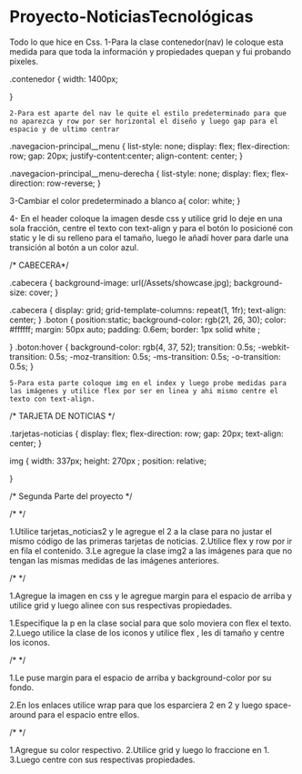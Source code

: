 # Proyecto-NoticiasTecnológicas
   Todo lo que hice en Css.
    1-Para la clase contenedor(nav) le coloque esta medida para que toda la información y propiedades quepan y fui probando pixeles.

.contenedor {
 width: 1400px;
    
}


    2-Para est aparte del nav le quite el estilo predeterminado para que no aparezca y row por ser horizontal el diseño y luego gap para el espacio y de ultimo centrar

.navegacion-principal__menu {
    list-style: none;
    display: flex;
    flex-direction: row;
    gap: 20px;
    justify-content:center;
    align-content: center;
}

.navegacion-principal__menu-derecha {
    list-style: none;
    display: flex;
    flex-direction: row-reverse;
}

   3-Cambiar el color predeterminado a blanco
a{
    color: white;
}

   4- En el header coloque la imagen desde css y utilice grid lo deje en una sola fracción, centre el texto con text-align y para el botón lo posicioné con static y le di su relleno para el tamaño, luego le añadí hover para darle una transición al botón a un color azul.


/* CABECERA*/

.cabecera {
    background-image: url(/Assets/showcase.jpg);
    background-size: cover;
}

.cabecera {
    display: grid;
    grid-template-columns: repeat(1, 1fr);
    text-align: center;
}
.boton {
    position:static;
    background-color: rgb(21, 26, 30);
    color: #ffffff;
    margin: 50px auto;
    padding: 0.6em;
    border: 1px solid white ;
    
}
.boton:hover {
    background-color: rgb(4, 37, 52);
    transition: 0.5s;
    -webkit-transition: 0.5s;
    -moz-transition: 0.5s;
    -ms-transition: 0.5s;
    -o-transition: 0.5s;
}   

    5-Para esta parte coloque img en el index y luego probe medidas para las imágenes y utilice flex por ser en linea y ahi mismo centre el texto con text-align.

 /* TARJETA DE NOTICIAS */

 .tarjetas-noticias {
    display: flex;
    flex-direction: row;
    gap: 20px;
    text-align: center;
}



img {
   width: 337px;
   height: 270px ;
   position: relative;

}


/* Segunda Parte del proyecto */


/* <!-- TARJETAS DE NOTICIAS --> */

1.Utilice tarjetas_noticias2 y le agregue el 2 a la clase para no justar el mismo código de las primeras tarjetas de noticias.
2.Utilice flex y row por ir en fila el contenido.
3.Le agregue la clase img2 a las imágenes para que no tengan las mismas medidas de las imágenes anteriores.

/* <!-- Banner de Tarjetas 2--> */

1.Agregue la imagen en css y le agregue margin para el espacio de arriba y utilice grid y luego alinee con sus respectivas propiedades.

<!-- /* sección Social */ -->

1.Especifique la p en la clase social para que solo moviera con flex el texto.
2.Luego utilice la clase de los iconos y utilice flex , les di tamaño y centre los iconos.


/* <!-- Enlaces de Pie de Página --> */

1.Le puse margin para el espacio de arriba y background-color por su fondo.

2.En los enlaces utilice wrap para que los esparciera 2 en 2 y luego space-around para el espacio entre ellos.

/* <!-- Pie de Página --> */

1.Agregue su color respectivo.
2.Utilice grid y luego lo fraccione en 1.
3.Luego centre con sus respectivas propiedades.